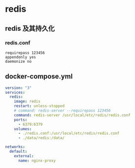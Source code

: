 # redis

## redis 及其持久化

### redis.conf

```shell
requirepass 123456
appendonly yes
daemonize no
```

## docker-compose.yml

```yaml
version: "3"
services:
  redis:
    image: redis
    restart: unless-stopped
    # command: redis-server --requirepass 123456
    command: redis-server /usr/local/etc/redis/redis.conf
    ports:
      - 6379:6379
    volumes:
      - ./redis.conf:/usr/local/etc/redis/redis.conf
      - ./data/redis:/data/

networks:
  default:
    external:
      name: nginx-proxy
```
